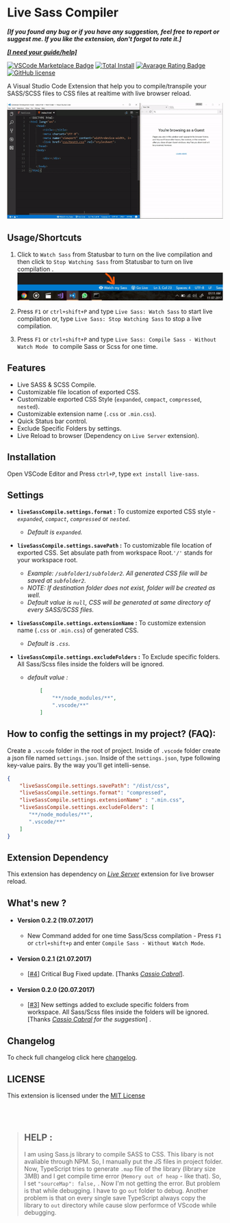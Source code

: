 # Live Sass Compiler

**_[If you found any bug or if you have any suggestion, feel free to report or suggest me. If you like the extension, don't forgot to rate it.]_**

**_[[I need your guide/help]](https://github.com/ritwickdey/vscode-live-sass-compiler/blob/master/README.md#help-)_**

[![VSCode Marketplace Badge](https://vsmarketplacebadge.apphb.com/version/ritwickdey.live-sass.svg)](https://marketplace.visualstudio.com/items?itemName=ritwickdey.live-sass) [![Total Install](https://vsmarketplacebadge.apphb.com/installs/ritwickdey.live-sass.svg)](https://marketplace.visualstudio.com/items?itemName=ritwickdey.live-sass) [![Avarage Rating Badge](https://vsmarketplacebadge.apphb.com/rating-short/ritwickdey.live-sass.svg)](https://marketplace.visualstudio.com/items?itemName=ritwickdey.live-sass) [![GitHub license](https://img.shields.io/badge/license-MIT-blue.svg)](https://github.com/ritwickdey/vscode-live-sass-compiler/)

A Visual Studio Code Extension that help you to compile/transpile your SASS/SCSS files to CSS files at realtime with live browser reload.

![App Preview](./images/Screenshot/AnimatedPreview.gif)

## Usage/Shortcuts
1. Click to `Watch Sass` from Statusbar to turn on the live compilation and then click to `Stop Watching Sass` from Statusbar to turn on live compilation . 
![Statusbar control](./images/Screenshot/statusbar.jpg)

2. Press `F1` or `ctrl+shift+P` and type `Live Sass: Watch Sass` to start live compilation or, type `Live Sass: Stop Watching Sass` to stop a live compilation.
3. Press `F1` or `ctrl+shift+P` and type `Live Sass: Compile Sass - Without Watch Mode ` to compile Sass or Scss for one time.

## Features
* Live SASS & SCSS Compile.
* Customizable file location of exported CSS.
* Customizable exported CSS Style (`expanded`, `compact`, `compressed`, `nested`).
* Customizable extension name (`.css` or `.min.css`).
* Quick Status bar control.
* Exclude Specific Folders by settings. 
* Live Reload to browser (Dependency on `Live Server` extension).

## Installation
Open VSCode Editor and Press `ctrl+P`, type `ext install live-sass`.

## Settings
* **`liveSassCompile.settings.format` :** To customize exported CSS style - _`expanded`_, _`compact`_, _`compressed`_ or _`nested`_.
    * _Default is  `expanded`._

* **`liveSassCompile.settings.savePath` :** To customizable file location of exported CSS. Set absulate path from workspace Root.`'/'` stands for your workspace root.
    * _Example: `/subfolder1/subfolder2`. All generated CSS file will be saved at `subfolder2`._
    * _NOTE: If destination folder does not exist, folder will be created as well._ 
    * _Default value is `null`, CSS will be generated at same directory of every SASS/SCSS files._
* **`liveSassCompile.settings.extensionName` :** To customize extension name (`.css` or `.min.css`) of generated CSS. 
    * _Default is `.css`._
* **`liveSassCompile.settings.excludeFolders` :** To Exclude specific folders. All Sass/Scss files inside the folders will be ignored.
    * _default value :_
        ```json
            [ 
                "**/node_modules/**",
                ".vscode/**" 
            ]
        ```

## How to config the settings in my project? (FAQ):
Create a `.vscode` folder in the root of project. Inside of `.vscode` folder create a json file named `settings.json`.
Inside of the `settings.json`, type following key-value pairs. By the way you'll get intelli-sense.

```json
{
    "liveSassCompile.settings.savePath": "/dist/css",
    "liveSassCompile.settings.format": "compressed",
    "liveSassCompile.settings.extensionName" : ".min.css",
    "liveSassCompile.settings.excludeFolders": [
       "**/node_modules/**",
       ".vscode/**"
    ]
}
```

## Extension Dependency 
This extension has dependency on _[Live Server](https://marketplace.visualstudio.com/items?itemName=ritwickdey.LiveServer)_ extension for live browser reload.

## What's new ?

* #### Version 0.2.2 (19.07.2017)
    * New Command added for one time Sass/Scss compilation - Press `F1` or `ctrl+shift+p` and enter `Compile Sass - Without Watch Mode`.

* #### Version 0.2.1 (21.07.2017)
    * [[#4](https://github.com/ritwickdey/vscode-live-sass-compiler/issues/4)] Critical Bug Fixed update. [Thanks _[Cassio Cabral](https://github.com/cassioscabral)_].

* #### Version 0.2.0 (20.07.2017)
 
    * [[#3](https://github.com/ritwickdey/vscode-live-sass-compiler/issues/3)] New settings added to exclude specific folders from workspace. All Sass/Scss files inside the folders will be ignored. [Thanks _[Cassio Cabral](https://github.com/cassioscabral) for the suggestion_] .



## Changelog
To check full changelog click here [changelog](CHANGELOG.md).

## LICENSE
This extension is licensed under the [MIT License](LICENSE)

<br>
<br>

> ## HELP : 
> I am using Sass.js library to compile SASS to CSS. This libary is not avaliable through NPM. So, I manually put the JS files in project folder. Now, TypeScript tries to generate `.map` file of the library (library size 3MB) and I get compile time error (`Memory out of heap` - like that). So, I set `"sourceMap": false,` . Now I'm not getting the error. But problem is that while debugging. I have to go `out` folder to debug. Another problem is that on every single save TypeScript always copy the library to `out` directory while cause slow performce of VScode while debugging.